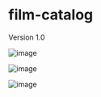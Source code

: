 # film-catalog

Version 1.0

![image](https://github.com/Mar7inez/film-catalog/assets/89807910/600d9faa-c407-4585-9133-eb5290542053)


![image](https://github.com/Mar7inez/film-catalog/assets/89807910/305fe1b2-d83e-407c-9cbf-4420c998cc79)

![image](https://github.com/Mar7inez/film-catalog/assets/89807910/f4bb9b33-b1ea-49d4-a059-a0fcc640765d)


